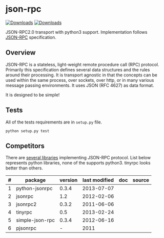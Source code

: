 json-rpc
========

[![Downloads](https://pypip.in/v/pmll/badge.png)](https://crate.io/packages/json-rpc)
[![Downloads](https://pypip.in/d/pmll/badge.png)](https://crate.io/packages/json-rpc)

JSON-RPC2.0 transport with python3 support. Implementation follows [JSON-RPC](http://www.jsonrpc.org/specification) specification.


Overview
--------

JSON-RPC is a stateless, light-weight remote procedure call (RPC) protocol. Primarily this specification defines several data structures and the rules around their processing. It is transport agnostic in that the concepts can be used within the same process, over sockets, over http, or in many various message passing environments. It uses JSON (RFC 4627) as data format.

It is designed to be simple!

Tests
-----

All of the tests requirements are in ``setup.py`` file.

    python setup.py test
    
Competitors
-----------
There are [several libraries](http://en.wikipedia.org/wiki/JSON-RPC#Implementations) implementing JSON-RPC protocol. List below represents python libraries, none of the supports python3. tinyrpc looks better than others.

| # |package         | version | last modified | doc | source |
|---|----------------|---------|---------------|-----|--------|
| 1 |python-jsonrpc  | 0.3.4   | 2013-07-07    |
| 2 |jsonrpc         | 1.2     | 2012-02-06    |
| 3 |jsonrpc2        | 0.3.2   | 2011-06-06    |
| 4 |tinyrpc         | 0.5     | 2013-02-24    |
| 5 |simple-json-rpc | 0.3.4   | 2012-06-16    |
| 6 |pjsonrpc        | -       | 2011          |
